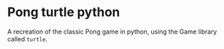 # Pong turtle python

A recreation of the classic Pong game in python, using the Game library called `turtle`.
